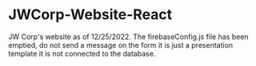 # JWCorp-Website-React

JW Corp's website as of 12/25/2022.
The firebaseConfig.js file has been emptied, do not send a message on the form it is just a presentation template it is not connected to the database.
